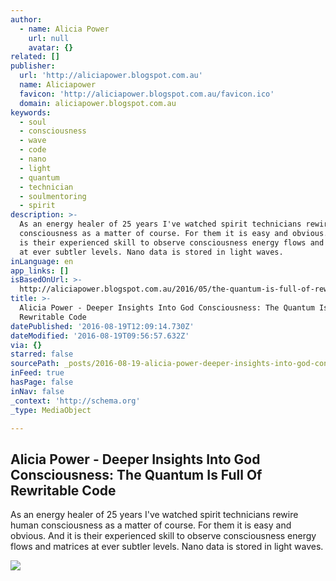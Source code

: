 ```yaml
---
author:
  - name: Alicia Power
    url: null
    avatar: {}
related: []
publisher:
  url: 'http://aliciapower.blogspot.com.au'
  name: Aliciapower
  favicon: 'http://aliciapower.blogspot.com.au/favicon.ico'
  domain: aliciapower.blogspot.com.au
keywords:
  - soul
  - consciousness
  - wave
  - code
  - nano
  - light
  - quantum
  - technician
  - soulmentoring
  - spirit
description: >-
  As an energy healer of 25 years I've watched spirit technicians rewire human
  consciousness as a matter of course. For them it is easy and obvious. And it
  is their experienced skill to observe consciousness energy flows and matrices
  at ever subtler levels. Nano data is stored in light waves.
inLanguage: en
app_links: []
isBasedOnUrl: >-
  http://aliciapower.blogspot.com.au/2016/05/the-quantum-is-full-of-rewritable-code.html
title: >-
  Alicia Power - Deeper Insights Into God Consciousness: The Quantum Is Full Of
  Rewritable Code
datePublished: '2016-08-19T12:09:14.730Z'
dateModified: '2016-08-19T09:56:57.632Z'
via: {}
starred: false
sourcePath: _posts/2016-08-19-alicia-power-deeper-insights-into-god-consciousness-the-q.md
inFeed: true
hasPage: false
inNav: false
_context: 'http://schema.org'
_type: MediaObject

---
```

<article style=""><h1>Alicia Power - Deeper Insights Into God Consciousness: The Quantum Is Full Of Rewritable Code</h1><p>As an energy healer of 25 years I've watched spirit technicians rewire human consciousness as a matter of course. For them it is easy and obvious. And it is their experienced skill to observe consciousness energy flows and matrices at ever subtler levels. Nano data is stored in light waves.</p><img src="https://3.bp.blogspot.com/-OT350LUDzrI/VzvrKFufteI/AAAAAAAAAoI/YAEcl2vDP9wZXkIf4Q1p1FApP0a6Phg3wCKgB/w1200-h630-p-nu/552549_457793120909546_1076399035_n.jpg" /></article>
